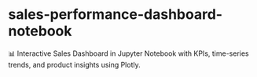 # sales-performance-dashboard-notebook
📊 Interactive Sales Dashboard in Jupyter Notebook with KPIs, time-series trends, and product insights using Plotly.
